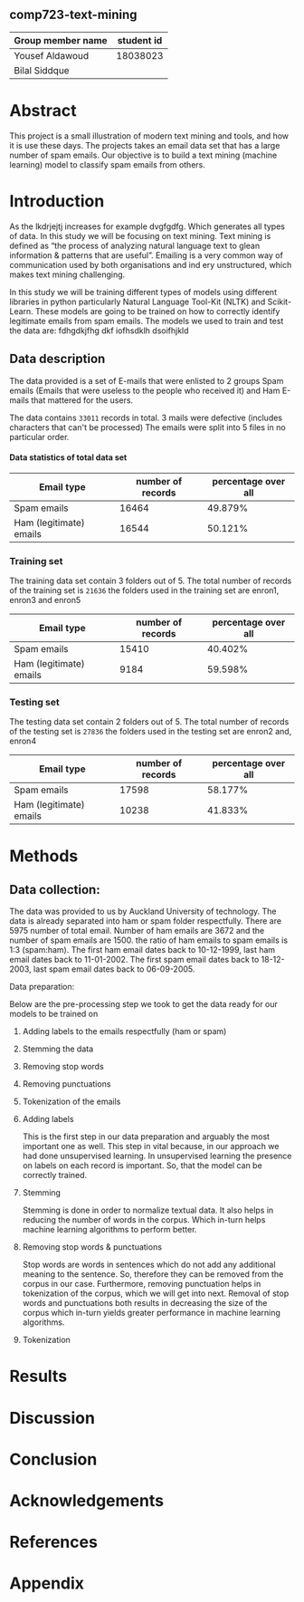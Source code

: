 comp723-text-mining
--------------------

Group member name | student id 
------------------|------------
Yousef Aldawoud | 18038023
Bilal Siddque |
 
# Abstract
This project is a small illustration of modern text mining and tools, 
and how it is use these days. The projects takes an email data set that has a large number of spam emails.
Our objective is to build a text mining (machine learning) model to classify spam emails from others.


# Introduction

As the lkdrjejtj increases for example dvgfgdfg.
Which generates all types of data. In this study we will be focusing on text mining. 
Text mining is defined as “the process of analyzing natural language text to glean information 
& patterns that are useful”. 
Emailing is a very common way of communication used by both organisations and ind
ery unstructured, which makes text mining challenging.

In this study we will be training different types of models using different libraries in python particularly Natural Language Tool-Kit (NLTK) and Scikit-Learn. 
These models are going to be trained on how to correctly identify legitimate emails from spam emails.
The models we used to train and test the data are: fdhgdkjfhg dkf iofhsdklh dsoifhjkld

## Data description

The data provided is a set of E-mails that were enlisted to 2 groups 
Spam emails (Emails that were useless to the people who received it) and 
Ham E-mails that mattered for the users.

The data contains `33011` records in total. 
3 mails were defective (includes characters that can't be processed)
The emails were split into 5 files in no particular order.
#### Data statistics of total data set
Email type | number of records | percentage over all
---------|---------------------|--------------------
Spam emails | 16464 | 49.879%
Ham (legitimate) emails | 16544 | 50.121% 

### Training set 

The training data set contain 3 folders out of 5. The total number of records of 
the training set is `21636` the folders used in the training set are enron1, enron3 and enron5

Email type | number of records | percentage over all
---------|---------------------|--------------------
Spam emails | 15410 | 40.402%
Ham (legitimate) emails | 9184 | 59.598% 


### Testing set 

The testing data set contain 2 folders out of 5. The total number of records of 
the testing set is `27836` the folders used in the testing set are enron2 and, enron4

Email type | number of records | percentage over all
---------|---------------------|--------------------
Spam emails | 17598 | 58.177%
Ham (legitimate) emails | 10238 | 41.833% 

# Methods

## Data collection:

The data was provided to us by Auckland University of technology. 
The data is already separated into ham or spam folder respectfully.
 There are 5975 number of total email. 
 Number of ham emails are 3672 and the number of spam emails are 1500.
 the ratio of ham emails to spam emails is 1:3 (spam:ham). 
 The first ham email dates back to 10-12-1999, last ham email dates back to 11-01-2002. 
 The first spam email dates back to 18-12-2003, last spam email dates back to 06-09-2005.

Data preparation: 

Below are the pre-processing step we took to get the data ready for our models to be trained on

1. Adding labels to the emails respectfully (ham or spam)
2. Stemming the data
3. Removing stop words
4. Removing punctuations
5. Tokenization of the emails  

1. Adding labels

    This is the first step in our data preparation and arguably the most important one as well. 
This step in vital because, in our approach we had done unsupervised learning. 
In unsupervised learning the presence on labels on each record is important. 
So, that the model can be correctly trained.

2. Stemming
    
    Stemming is done in order to normalize textual data. 
    It also helps in reducing the number of words in the corpus. 
    Which in-turn helps machine learning algorithms to perform better.

3. Removing stop words & punctuations

    Stop words are words in sentences which do not add any additional meaning to the sentence. 
    So, therefore they can be removed from the corpus in our case. Furthermore, 
    removing punctuation helps in tokenization of the corpus, which we will get into next. 
    Removal of stop words and punctuations both results in decreasing the size of the corpus which 
    in-turn yields greater performance in machine learning algorithms.

4. Tokenization
    
    


# Results

# Discussion

# Conclusion

# Acknowledgements

# References

# Appendix